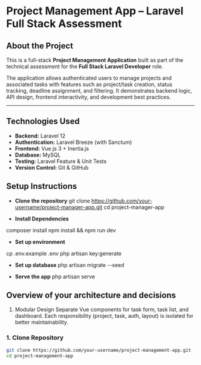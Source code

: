 # Project Management App – Laravel Full Stack Assessment

## About the Project

This is a full-stack **Project Management Application** built as part of the technical assessment for the **Full Stack Laravel Developer** role.

The application allows authenticated users to manage projects and associated tasks with features such as project/task creation, status tracking, deadline assignment, and filtering. It demonstrates backend logic, API design, frontend interactivity, and development best practices.

---

## Technologies Used

- **Backend:** Laravel 12
- **Authentication:** Laravel Breeze (with Sanctum)
- **Frontend:** Vue.js 3 + Inertia.js
- **Database:** MySQL
- **Testing:** Laravel Feature & Unit Tests
- **Version Control:** Git & GitHub


## Setup Instructions
-  **Clone the repository**
git clone https://github.com/your-username/project-manager-app.git
cd project-manager-app

- **Install Dependencies**

composer install
npm install && npm run dev

- **Set up environment**

cp .env.example .env
php artisan key:generate

- **Set up database**
php artisan migrate --seed

- **Serve the app**
php artisan serve


## Overview of your architecture and decisions
1. Modular Design
Separate Vue components for task form, task list, and dashboard.
Each responsibility (project, task, auth, layout) is isolated for better maintainability.


### 1. Clone Repository

```bash
git clone https://github.com/your-username/project-management-app.git
cd project-management-app
